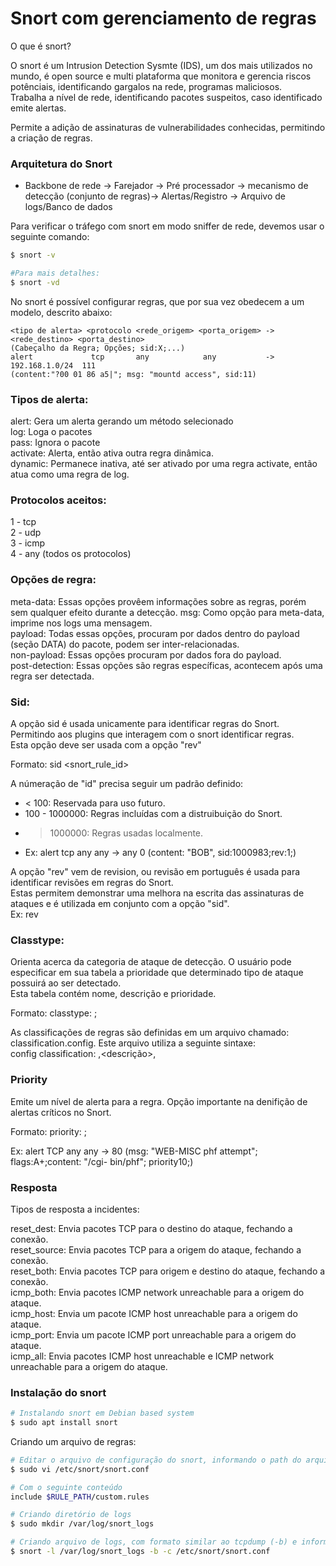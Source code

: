 # Snort com gerenciamento de regras

O que é snort?

<p>
O snort é um Intrusion Detection Sysmte (IDS), um dos mais utilizados no mundo, é open source e multi plataforma que monitora e gerencia riscos potênciais, identificando gargalos na rede, programas maliciosos.<br />
Trabalha a nível de rede, identificando pacotes suspeitos, caso identificado emite alertas.

Permite a adição de assinaturas de vulnerabilidades conhecidas, permitindo a criação de regras.
</p>

### Arquitetura do Snort
 - Backbone de rede -> Farejador -> Pré processador -> mecanismo de detecção (conjunto de regras)-> Alertas/Registro -> Arquivo de logs/Banco de dados

Para verificar o tráfego com snort em modo sniffer de rede, devemos usar o seguinte comando:
```bash
$ snort -v

#Para mais detalhes:
$ snort -vd
```

No snort é possível configurar regras, que por sua vez obedecem a um modelo, descrito abaixo:
```
<tipo de alerta> <protocolo <rede_origem> <porta_origem> -> <rede_destino> <porta_destino>
(Cabeçalho da Regra; Opções; sid:X;...)
alert             tcp       any            any           -> 192.168.1.0/24  111
(content:"?00 01 86 a5|"; msg: "mountd access", sid:11)
```

### Tipos de alerta:

<p>
alert: Gera um alerta gerando um método selecionado <br />
log: Loga o pacotes <br />
pass: Ignora o pacote <br />
activate: Alerta, então ativa outra regra dinâmica. <br />
dynamic: Permanece inativa, até ser ativado por uma regra activate, então atua como uma regra de log. <br />
</p>

### Protocolos aceitos:

<p>
1 - tcp<br />
2 - udp<br />
3 - icmp<br />
4 - any (todos os protocolos)
</p>

### Opções de regra:

<p>
meta-data: Essas opções provêem informações sobre as regras, porém sem qualquer efeito durante a detecção.
 msg: Como opção para meta-data, imprime nos logs uma mensagem. <br />
payload: Todas essas opções, procuram por dados dentro do payload (seção DATA) do pacote, podem ser inter-relacionadas. <br />
non-payload: Essas opções procuram por dados fora do payload. <br />
post-detection: Essas opções são regras específicas, acontecem após uma regra ser detectada.
</p>


### Sid:

A opção sid é usada unicamente para identificar regras do Snort. Permitindo aos plugins que interagem com o snort identificar regras.<br />
Esta opção deve ser usada com a opção "rev"

Formato: sid <snort_rule_id>

A númeração de "id" precisa seguir um padrão definido:

- < 100: Reservada para uso futuro.
- 100 - 1000000: Regras incluídas com a distruibuição do Snort.
- > 1000000: Regras usadas localmente.
- Ex: alert tcp any any -> any 0 (content: "BOB", sid:1000983;rev:1;)

<p>
A opção "rev" vem de revision, ou revisão em português é usada para identificar revisões em regras do Snort.<br />
Estas permitem demonstrar uma melhora na escrita das assinaturas de ataques e é utilizada em conjunto com a opção "sid".<br />
Ex: rev <rev_number>


### Classtype:
<p>
Orienta acerca da categoria de ataque de detecção. O usuário pode especificar em sua tabela a prioridade que determinado tipo de ataque possuirá ao ser detectado.<br />
Esta tabela contém nome, descrição e prioridade.

Formato: classtype: <nome da classe>;

As classificações de regras são definidas em um arquivo chamado: classification.config. Este arquivo utiliza a seguinte sintaxe:<br />
config classification: <nome da classe>,<descrição>,<prioridade>
</p>

### Priority

Emite um nível de alerta para a regra. Opção importante na denifição de alertas críticos no Snort.

Formato: priority: <inteiro para prioridade>;

Ex: alert TCP any any -> 80 (msg: "WEB-MISC phf attempt"; flags:A+;content: "/cgi- bin/phf"; priority10;)

### Resposta
<p>
Tipos de resposta a incidentes:

reset_dest: Envia pacotes TCP para o destino do ataque, fechando a conexão.<br />
reset_source: Envia pacotes TCP para a origem do ataque, fechando a conexão.<br />
reset_both: Envia pacotes TCP para origem e destino do ataque, fechando a conexão.<br />
icmp_both: Envia pacotes ICMP network unreachable para a origem do ataque.<br />
icmp_host: Envia um pacote ICMP host unreachable para a origem do ataque.<br />
icmp_port: Envia um pacote ICMP port unreachable para a origem do ataque.<br />
icmp_all: Envia pacotes ICMP host unreachable e ICMP network unreachable para a origem do ataque.
</p>


### Instalação do snort

```bash
# Instalando snort em Debian based system
$ sudo apt install snort
```

Criando um arquivo de regras:
```bash
# Editar o arquivo de configuração do snort, informando o path do arquivo de regras customizadas
$ sudo vi /etc/snort/snort.conf

# Com o seguinte conteúdo
include $RULE_PATH/custom.rules

# Criando diretório de logs
$ sudo mkdir /var/log/snort_logs

# Criando arquivo de logs, com formato similar ao tcpdump (-b) e informando o arquivo de configuração (-c)
$ snort -l /var/log/snort_logs -b -c /etc/snort/snort.conf

```
